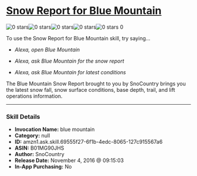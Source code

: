 # [Snow Report for Blue Mountain](http://alexa.amazon.com/#skills/amzn1.ask.skill.69555f27-6f1b-4edc-8065-127c915567a6)
![0 stars](../../images/ic_star_border_black_18dp_1x.png)![0 stars](../../images/ic_star_border_black_18dp_1x.png)![0 stars](../../images/ic_star_border_black_18dp_1x.png)![0 stars](../../images/ic_star_border_black_18dp_1x.png)![0 stars](../../images/ic_star_border_black_18dp_1x.png) 0

To use the Snow Report for Blue Mountain skill, try saying...

* *Alexa, open Blue Mountain*

* *Alexa, ask Blue Mountain for the snow report*

* *Alexa, ask Blue Mountain for latest conditions*

The Blue Mountain Snow Report brought to you by SnoCountry brings you the latest snow fall, snow surface conditions,  base depth, trail, and lift operations information.

***

### Skill Details

* **Invocation Name:** blue mountain
* **Category:** null
* **ID:** amzn1.ask.skill.69555f27-6f1b-4edc-8065-127c915567a6
* **ASIN:** B01MG90JHS
* **Author:** SnoCountry
* **Release Date:** November 4, 2016 @ 09:15:03
* **In-App Purchasing:** No

